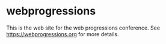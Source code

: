 # webprogressions

This is the web site for the web progressions conference. See https://webprogressions.org for more details.
